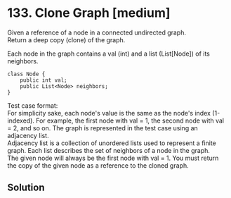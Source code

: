 # 133. Clone Graph [medium]     
Given a reference of a node in a connected undirected graph.    
Return a deep copy (clone) of the graph.      

Each node in the graph contains a val (int) and a list (List[Node]) of its neighbors.       
```
class Node {
    public int val;
    public List<Node> neighbors;
}
```

Test case format:      
For simplicity sake, each node's value is the same as the node's index (1-indexed). For example, the first node with val = 1, the second node with val = 2, and so on. The graph is represented in the test case using an adjacency list.      
Adjacency list is a collection of unordered lists used to represent a finite graph. Each list describes the set of neighbors of a node in the graph.      
The given node will always be the first node with val = 1. You must return the copy of the given node as a reference to the cloned graph.   

## Solution     

